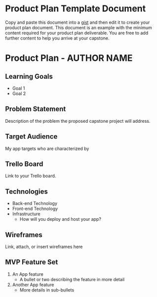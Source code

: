 # Product Plan Template Document

Copy and paste this document into a [gist](https://gist.github.com/) and then edit it to create your product plan document.  This document is an example with the minimum content required for your product plan deliverable.  You are free to add further content to help you arrive at your capstone.

# Product Plan - AUTHOR NAME

## Learning Goals
- Goal 1
- Goal 2

## Problem Statement

Description of the problem the proposed capstone project will address.

## Target Audience

My app targets <something> who are characterized by <something else>

## Trello Board
Link to your Trello board.

## Technologies

- Back-end Technology
- Front-end Technology
- Infrastructure
  - How will you deploy and host your app?

## Wireframes

Link, attach, or insert wireframes here

## MVP Feature Set

1.  An App feature
    - A bullet or two describing the feature in more detail
1.  Another App feature
    - More details in sub-bullets
